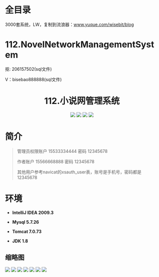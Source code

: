 # 全目录

3000套系统，LW，复制到流浪器：www.yuque.com/wisebit/blog
# 112.NovelNetworkManagementSystem

<p>抠: 206157502(sql文件)</p>
<p>V：bisebao888888(sql文件)</p>

<p><h1 align="center">112.小说网管理系统</h1></p>


<p align="center">
    <img src="https://img.shields.io/badge/jdk-1.8-orange.svg"/>
    <img src="https://img.shields.io/badge/spring-5.x-lightgrey.svg"/>
    <img src="https://img.shields.io/badge/springmvc-3.x-blue.svg"/>
    <img src="https://img.shields.io/badge/mybatis-5.x-yellow.svg"/>
</p>

# 简介
>
> 

> 管理员权限账户 15533334444 密码 12345678 
> 
> 作者账户 15566668888 密码 12345678 
> 
> 其他用户参考navicat的xsauth_user表，账号是手机号，密码都是12345678


# 环境

- <b>IntelliJ IDEA 2009.3</b>

- <b>Mysql 5.7.26</b>

- <b>Tomcat 7.0.73</b>

- <b>JDK 1.8</b>




## 缩略图

![](https://bitwise.oss-cn-heyuan.aliyuncs.com/2024/9/10/7de2a23a-44e5-498c-8158-bfb3758ddd82.png)
![](https://bitwise.oss-cn-heyuan.aliyuncs.com/2024/9/10/aa2524d6-69e7-42b8-8eb2-8e0e32311fc3.png)
![](https://bitwise.oss-cn-heyuan.aliyuncs.com/2024/9/10/777114c1-a3b1-4ae2-af64-a1397fe6ddbd.png)
![](https://bitwise.oss-cn-heyuan.aliyuncs.com/2024/9/10/eb0093cf-9853-45aa-bfac-00935fa354e2.png)
![](https://bitwise.oss-cn-heyuan.aliyuncs.com/2024/9/10/efe584a6-0dec-46fb-9b85-bd69de0c137b.png)
![](https://bitwise.oss-cn-heyuan.aliyuncs.com/2024/9/10/08ad2d5f-3de9-4069-b45a-2dc4a1e234e2.png)
![](https://bitwise.oss-cn-heyuan.aliyuncs.com/2024/9/10/8dc8684d-2eb3-471d-affc-717df052b6fd.png)


